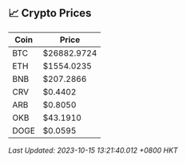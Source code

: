 ## 📈 Crypto Prices

| Coin | Price |
| ---- | ----- |
| BTC | $26882.9724 |
| ETH | $1554.0235 |
| BNB | $207.2866 |
| CRV | $0.4402 |
| ARB | $0.8050 |
| OKB | $43.1910 |
| DOGE | $0.0595 |

_Last Updated: 2023-10-15 13:21:40.012 +0800 HKT_